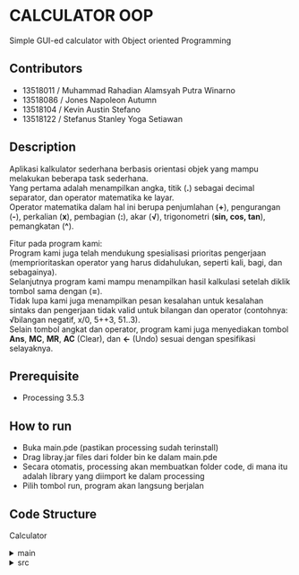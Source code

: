 # CALCULATOR OOP
Simple GUI-ed calculator with Object oriented Programming

## Contributors
- 13518011	/ Muhammad Rahadian Alamsyah Putra Winarno
- 13518086	/ Jones Napoleon Autumn
- 13518104	/ Kevin Austin Stefano
- 13518122	/ Stefanus Stanley Yoga Setiawan

## Description
Aplikasi kalkulator sederhana berbasis orientasi objek yang mampu melakukan beberapa task sederhana.\
Yang pertama adalah menampilkan angka, titik (**.**) sebagai decimal separator, dan operator matematika ke layar.\
Operator matematika dalam hal ini berupa  penjumlahan (**+**), pengurangan (**-**), perkalian (**x**), pembagian (**:**), akar (**√**), trigonometri (**sin, cos, tan**), pemangkatan (**^**).

Fitur pada program kami:\
Program kami juga telah mendukung spesialisasi prioritas pengerjaan (memprioritaskan operator yang harus didahulukan, seperti kali, bagi, dan sebagainya).\
Selanjutnya program kami mampu menampilkan hasil kalkulasi setelah diklik tombol sama dengan (**=**).\
Tidak lupa kami juga menampilkan pesan kesalahan untuk kesalahan sintaks dan pengerjaan tidak valid untuk bilangan dan operator (contohnya: √bilangan negatif, x/0, 5++3, 51..3).\
Selain tombol angkat dan operator, program kami juga menyediakan tombol **Ans**, **MC**, **MR**, **AC** (Clear), dan **<-** (Undo)  sesuai dengan spesifikasi selayaknya.

## Prerequisite
- Processing 3.5.3

## How to run
- Buka main.pde (pastikan processing sudah terinstall)
- Drag libray.jar files dari folder bin ke dalam main.pde
- Secara otomatis, processing akan membuatkan folder code, di mana itu adalah library yang diimport ke dalam processing
- Pilih tombol run, program akan langsung berjalan

## Code Structure
Calculator
<details>
  <summary>main</summary>
  <ul>
    <li>main.pde</li>
    <li>calculator-logos.jpg</li>
  </ul>
</details>
<details>
  <summary>src</summary>
  <ul>
    <details>
      <summary>button</summary>
      <ul>
        <li><b>specialButton</b></li>
        <ul>
          <li>AnsButton.java</li>
          <li>ClearButton.java</li>
          <li>Equal.java</li>
          <li>MCButton.java</li>
          <li>MRButton.java</li>
          <li>SpecialButton.java</li>
          <li>UndoButton.java</li>
        </ul>
        <li>Button.java</li>
        <li>Number.java</li>
        <li>Operator.java</li>
      </ul>
    </details>
    <details>
      <summary>calculate</summary>
      <ul>
        <li>Calculate.java</li>
      </ul>
    </details>
    <details>
      <summary>checker</summary>
      <ul>
        <li>AnsAnsChecker.java</li>
        <li>CheckAll.java</li>
        <li>Checker.java</li>
        <li>DoubleDotChecker.java</li>
        <li>MinusMinusChecker.java</li>
        <li>NumberRootChecker.java</li>
        <li>OperatorOperatorChecker.java</li>
        <li>RootOperatorChecker.java</li>
        <li>TrigonomChecker.java</li>
      </ul>
    </details>
    <details>
      <summary>exception</summary>
      <ul>
        <li>AnsAnsException.java</li>
        <li>DivideByZeroException.java</li>
        <li>DoubleDotException.java</li>
        <li>EndOperandException.java</li>
        <li>NoAnsException.java</li>
        <li>NumberRootException.java</li>
        <li>OperatorOperatorException.java</li>
        <li>RootMinusException.java</li>
        <li>StartOperandException.java</li>
        <li>TrigonoOperatorException.java</li>
      </ul>
    </details>
    <details>
      <summary>expression</summary>
      <ul>
        <li>Expression.java</li>
        <li>TerminalExpression.java</li>
        <li><b>binary</b></li>
        <ul>
          <li>AddExpression.java</li>
          <li>BinaryExpression.java</li>
          <li>DivideExpression.java</li>
          <li>MultiplyExpression.java</li>
          <li>PowerExpression.java</li>
          <li>SubstractExpression.java</li>
        </ul>
        <li><b>unary</b></li>
        <ul>
          <li>CosExpression.java</li>
          <li>NegativeExpression.java</li>
          <li>RootExpression.java</li>
          <li>SinExpression.java</li>
          <li>TanExpression.java</li>
          <li>UnaryExpression.java</li>
        </ul>
      </ul>
    </details>
    <details>
      <summary>parser</summary>
      <li>Parser.java</li>
    </details>
    <details>
      <summary>screen</summary>
      <li>Screen.java</li>
    </details>
    <details>
      <summary>solver</summary>
      <ul>
        <li>AddSubSolver.java</li>
        <li>AnsSolver.java</li>
        <li>MultiDivSolver.java</li>
        <li>NegativeSolver.java</li>
        <li>PowSolver.java</li>
        <li>RootSolver.java</li>
        <li>Solver.java</li>
        <li>TrigonoSolver.java</li>
      </ul>
    </details>
  </ul>
</details>
